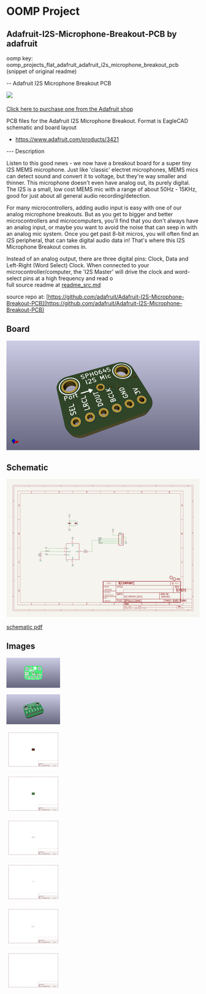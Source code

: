 # OOMP Project  
## Adafruit-I2S-Microphone-Breakout-PCB  by adafruit  
  
oomp key: oomp_projects_flat_adafruit_adafruit_i2s_microphone_breakout_pcb  
(snippet of original readme)  
  
-- Adafruit I2S Microphone Breakout PCB  
  
<a href="http://www.adafruit.com/products/3421"><img src="assets/image.jpg?raw=true" width="500px"><br/>  
Click here to purchase one from the Adafruit shop</a>  
  
PCB files for the Adafruit I2S Microphone Breakout. Format is EagleCAD schematic and board layout  
* https://www.adafruit.com/products/3421  
  
--- Description  
  
Listen to this good news - we now have a breakout board for a super tiny I2S MEMS microphone. Just like 'classic' electret microphones, MEMS mics can detect sound and convert it to voltage, but they're way smaller and thinner. This microphone doesn't even have analog out, its purely digital. The I2S is a small, low cost MEMS mic with a range of about 50Hz - 15KHz, good for just about all general audio recording/detection.  
  
For many microcontrollers, adding audio input is easy with one of our analog microphone breakouts. But as you get to bigger and better microcontrollers and microcomputers, you'll find that you don't always have an analog input, or maybe you want to avoid the noise that can seep in with an analog mic system. Once you get past 8-bit micros, you will often find an I2S peripheral, that can take digital audio data in! That's where this I2S Microphone Breakout comes in.  
  
Instead of an analog output, there are three digital pins: Clock, Data and Left-Right (Word Select) Clock. When connected to your microcontroller/computer, the 'I2S Master' will drive the clock and word-select pins at a high frequency and read o  
  full source readme at [readme_src.md](readme_src.md)  
  
source repo at: [https://github.com/adafruit/Adafruit-I2S-Microphone-Breakout-PCB](https://github.com/adafruit/Adafruit-I2S-Microphone-Breakout-PCB)  
## Board  
  
[![working_3d.png](working_3d_600.png)](working_3d.png)  
## Schematic  
  
[![working_schematic.png](working_schematic_600.png)](working_schematic.png)  
  
[schematic pdf](working_schematic.pdf)  
## Images  
  
[![working_3D_bottom.png](working_3D_bottom_140.png)](working_3D_bottom.png)  
  
[![working_3D_top.png](working_3D_top_140.png)](working_3D_top.png)  
  
[![working_assembly_page_01.png](working_assembly_page_01_140.png)](working_assembly_page_01.png)  
  
[![working_assembly_page_02.png](working_assembly_page_02_140.png)](working_assembly_page_02.png)  
  
[![working_assembly_page_03.png](working_assembly_page_03_140.png)](working_assembly_page_03.png)  
  
[![working_assembly_page_04.png](working_assembly_page_04_140.png)](working_assembly_page_04.png)  
  
[![working_assembly_page_05.png](working_assembly_page_05_140.png)](working_assembly_page_05.png)  
  
[![working_assembly_page_06.png](working_assembly_page_06_140.png)](working_assembly_page_06.png)  
